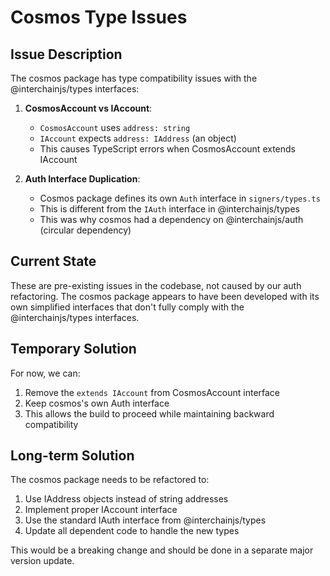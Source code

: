 # Cosmos Type Issues

## Issue Description

The cosmos package has type compatibility issues with the @interchainjs/types interfaces:

1. **CosmosAccount vs IAccount**: 
   - `CosmosAccount` uses `address: string`
   - `IAccount` expects `address: IAddress` (an object)
   - This causes TypeScript errors when CosmosAccount extends IAccount

2. **Auth Interface Duplication**:
   - Cosmos package defines its own `Auth` interface in `signers/types.ts`
   - This is different from the `IAuth` interface in @interchainjs/types
   - This was why cosmos had a dependency on @interchainjs/auth (circular dependency)

## Current State

These are pre-existing issues in the codebase, not caused by our auth refactoring. The cosmos package appears to have been developed with its own simplified interfaces that don't fully comply with the @interchainjs/types interfaces.

## Temporary Solution

For now, we can:
1. Remove the `extends IAccount` from CosmosAccount interface
2. Keep cosmos's own Auth interface
3. This allows the build to proceed while maintaining backward compatibility

## Long-term Solution

The cosmos package needs to be refactored to:
1. Use IAddress objects instead of string addresses
2. Implement proper IAccount interface
3. Use the standard IAuth interface from @interchainjs/types
4. Update all dependent code to handle the new types

This would be a breaking change and should be done in a separate major version update.